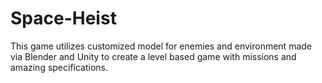 # Space-Heist
This game utilizes customized model for enemies and environment made via  Blender and Unity to create a level based game with missions and  amazing specifications.
